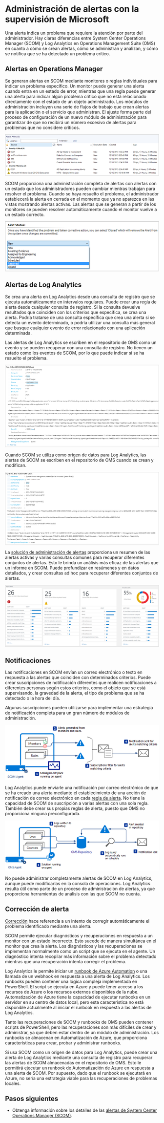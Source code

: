 <properties 
   pageTitle="Administración de alertas de productos de supervisión de Microsoft | Microsoft Azure"
   description="Una alerta indica un problema que requiere la atención por parte del administrador.  Este artículo describe las diferencias en cómo las alertas se crean y administran en System Center Operations Manager (SCOM) y Log Analytics y proporciona prácticas recomendadas para aprovechar los dos productos para una estrategia de administración de alertas híbrida." 
   services="operations-management-suite"
   documentationCenter=""
   authors="bwren"
   manager="jwhit"
   editor="tysonn" />
<tags 
   ms.service="operations-management-suite"
   ms.devlang="na"
   ms.topic="article"
   ms.tgt_pltfrm="na"
   ms.workload="infrastructure-services"
   ms.date="09/06/2016"
   ms.author="bwren" />


# <a name="managing-alerts-with-microsoft-monitoring"></a>Administración de alertas con la supervisión de Microsoft 

Una alerta indica un problema que requiere la atención por parte del administrador.  Hay claras diferencias entre System Center Operations Manager (SCOM) y Log Analytics en Operations Management Suite (OMS) en cuanto a cómo se crean alertas, cómo se administran y analizan, y cómo se notifica que se ha detectado un problema crítico.

## <a name="alerts-in-operations-manager"></a>Alertas en Operations Manager
Se generan alertas en SCOM mediante monitores o reglas individuales para indicar un problema específico.  Un monitor puede generar una alerta cuando entra en un estado de error, mientras que una regla puede generar una alerta para indicar algún problema crítico que no está relacionado directamente con el estado de un objeto administrado.  Los módulos de administración incluyen una serie de flujos de trabajo que crean alertas para la aplicación o el servicio que administran.  El ajuste forma parte del proceso de configuración de un nuevo módulo de administración para garantizar de que no recibirá un número excesivo de alertas para problemas que no considere críticos.

![Vista de alertas de SCOM](media/operations-management-suite-monitoring-alerts/scom-alert-view.png)

SCOM proporciona una administración completa de alertas con alertas con un estado que los administradores pueden cambiar mientras trabajan para resolver el problema.  Cuando se haya resuelto el problema, el administrador establecerá la alerta en cerrada en el momento que ya no aparezca en las vistas mostrando alertas activas.  Las alertas que se generan a partir de los monitores se pueden resolver automáticamente cuando el monitor vuelve a un estado correcto.

![Estado de alerta](media/operations-management-suite-monitoring-alerts/scom-alert-status.png)

## <a name="alerts-in-log-analytics"></a>Alertas de Log Analytics
Se crea una alerta en Log Analytics desde una consulta de registro que se ejecuta automáticamente en intervalos regulares.  Puede crear una regla de alerta desde cualquier consulta de registro.  Si la consulta devuelve resultados que coinciden con los criterios que especifica, se crea una alerta.  Podría tratarse de una consulta específica que crea una alerta si se detecta un evento determinado, o podría utilizar una consulta más general que busque cualquier evento de error relacionado con una aplicación determinada.

Las alertas de Log Analytics se escriben en el repositorio de OMS como un evento y se pueden recuperar con una consulta de registro.  No tienen un estado como los eventos de SCOM, por lo que puede indicar si se ha resuelto el problema.

![Alerta de OMS](media/operations-management-suite-monitoring-alerts/oms-alert.png)

Cuando SCOM se utiliza como origen de datos para Log Analytics, las alertas de SCOM se escriben en el repositorio de OMS cuando se crean y modifican.  

![Alerta de SCOM](media/operations-management-suite-monitoring-alerts/scom-alert.png)

La [solución de administración de alertas](http://technet.microsoft.com/library/mt484092.aspx) proporciona un resumen de las alertas activas y varias consultas comunes para recuperar diferentes conjuntos de alertas.  Esto le brinda un análisis más eficaz de las alertas que un informe en SCOM.  Puede profundizar en resúmenes y en datos detallados, y crear consultas ad hoc para recuperar diferentes conjuntos de alertas.

![solución de administración de alertas](media/operations-management-suite-monitoring-alerts/alert-management.png)

## <a name="notifications"></a>Notificaciones
Las notificaciones en SCOM envían un correo electrónico o texto en respuesta a las alertas que coinciden con determinados criterios.  Puede crear suscripciones de notificación diferentes que realicen notificaciones a diferentes personas según estos criterios, como el objeto que se está supervisando, la gravedad de la alerta, el tipo de problema que se ha detectado o la hora del día.

Algunas suscripciones pueden utilizarse para implementar una estrategia de notificación completa para un gran número de módulos de administración.

![Alertas de SCOM](media/operations-management-suite-monitoring-alerts/alerts-overview-scom.png)

Log Analytics puede enviarle una notificación por correo electrónico de que se ha creado una alerta mediante el establecimiento de una acción de notificación de correo electrónico en cada [regla de alerta](http://technet.microsoft.com/library/mt614775.aspx).  No tiene la capacidad de SCOM de suscripción a varias alertas con una sola regla.  También debe crear sus propias reglas de alerta, puesto que OMS no proporciona ninguna preconfigurada.

![Alertas de Log Analytics](media/operations-management-suite-monitoring-alerts/alerts-overview-oms.png)

No puede administrar completamente alertas de SCOM en Log Analytics, aunque puede modificarlas en la consola de operaciones.  Log Analytics resulta útil como parte de un proceso de administración de alertas, ya que proporciona herramientas de análisis con las que SCOM no cuenta.

## <a name="alert-remediation"></a>Corrección de alerta
[Corrección](http://technet.microsoft.com/library/mt614775.aspx) hace referencia a un intento de corregir automáticamente el problema identificado mediante una alerta.
  
SCOM permite ejecutar diagnósticos y recuperaciones en respuesta a un monitor con un estado incorrecto.  Esto sucede de manera simultánea en el monitor que crea la alerta.  Los diagnósticos y las recuperaciones se implementan normalmente como un script que se ejecuta en el agente.  Un diagnóstico intenta recopilar más información sobre el problema detectado mientras que una recuperación intenta corregir el problema.

Log Analytics le permite iniciar un [runbook de Azure Automation](https://azure.microsoft.com/documentation/services/automation/) o una llamada de un webhook en respuesta a una alerta de Log Analytics.  Los runbooks pueden contener una lógica compleja implementada en PowerShell.  El script se ejecuta en Azure y puede tener acceso a los recursos de Azure o los recursos externos disponibles de la nube.  Automatización de Azure tiene la capacidad de ejecutar runbooks en un servidor en su centro de datos local, pero esta característica no está disponible actualmente al iniciar el runbook en respuesta a las alertas de Log Analytics.

Tanto las recuperaciones de SCOM y runbooks de OMS pueden contener scripts de PowerShell, pero las recuperaciones son más difíciles de crear y administrar, ya que deben estar dentro de un módulo de administración.  Los runbooks se almacenan en Automatización de Azure, que proporciona características para crear, probar y administrar runbooks.

Si usa SCOM como un origen de datos para Log Analytics, puede crear una alerta de Log Analytics mediante una consulta de registro para recuperar las alertas de SCOM almacenadas en el repositorio de OMS.  Esto le permitirá ejecutar un runbook de Automatización de Azure en respuesta a una alerta de SCOM.  Por supuesto, dado que el runbook se ejecutará en Azure, no sería una estrategia viable para las recuperaciones de problemas locales.

## <a name="next-steps"></a>Pasos siguientes

- Obtenga información sobre los detalles de las [alertas de System Center Operations Manager (SCOM)](https://technet.microsoft.com/library/hh212913.aspx).


<!--HONumber=Oct16_HO2-->


